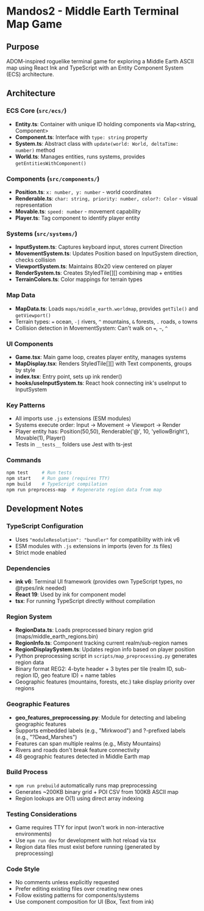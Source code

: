 # Mandos2 - Middle Earth Terminal Map Game

## Purpose
ADOM-inspired roguelike terminal game for exploring a Middle Earth ASCII map using React Ink and TypeScript with an Entity Component System (ECS) architecture.

## Architecture

### ECS Core (`src/ecs/`)
- **Entity.ts**: Container with unique ID holding components via Map<string, Component>
- **Component.ts**: Interface with `type: string` property
- **System.ts**: Abstract class with `update(world: World, deltaTime: number)` method
- **World.ts**: Manages entities, runs systems, provides `getEntitiesWithComponent()`

### Components (`src/components/`)
- **Position.ts**: `x: number, y: number` - world coordinates
- **Renderable.ts**: `char: string, priority: number, color?: Color` - visual representation
- **Movable.ts**: `speed: number` - movement capability
- **Player.ts**: Tag component to identify player entity

### Systems (`src/systems/`)
- **InputSystem.ts**: Captures keyboard input, stores current Direction
- **MovementSystem.ts**: Updates Position based on InputSystem direction, checks collision
- **ViewportSystem.ts**: Maintains 80x20 view centered on player
- **RenderSystem.ts**: Creates StyledTile[][] combining map + entities
- **TerrainColors.ts**: Color mappings for terrain types

### Map Data
- **MapData.ts**: Loads `maps/middle_earth.worldmap`, provides `getTile()` and `getViewport()`
- Terrain types: `=` ocean, `-|` rivers, `^` mountains, `&` forests, `.` roads, `o` towns
- Collision detection in MovementSystem: Can't walk on `=`, `~`, `^`

### UI Components
- **Game.tsx**: Main game loop, creates player entity, manages systems
- **MapDisplay.tsx**: Renders StyledTile[][] with Text components, groups by style
- **index.tsx**: Entry point, sets up ink render()
- **hooks/useInputSystem.ts**: React hook connecting ink's useInput to InputSystem

### Key Patterns
- All imports use `.js` extensions (ESM modules)
- Systems execute order: Input → Movement → Viewport → Render  
- Player entity has: Position(50,50), Renderable('@', 10, 'yellowBright'), Movable(1), Player()
- Tests in `__tests__` folders use Jest with ts-jest

### Commands
```bash
npm test     # Run tests
npm start    # Run game (requires TTY)
npm build    # TypeScript compilation
npm run preprocess-map  # Regenerate region data from map
```

## Development Notes

### TypeScript Configuration
- Uses `"moduleResolution": "bundler"` for compatibility with ink v6
- ESM modules with `.js` extensions in imports (even for .ts files)
- Strict mode enabled

### Dependencies
- **ink v6**: Terminal UI framework (provides own TypeScript types, no @types/ink needed)
- **React 19**: Used by ink for component model
- **tsx**: For running TypeScript directly without compilation

### Region System
- **RegionData.ts**: Loads preprocessed binary region grid (maps/middle_earth_regions.bin)
- **RegionInfo.ts**: Component tracking current realm/sub-region names
- **RegionDisplaySystem.ts**: Updates region info based on player position
- Python preprocessing script in `scripts/map_preprocessing.py` generates region data
- Binary format REG2: 4-byte header + 3 bytes per tile (realm ID, sub-region ID, geo feature ID) + name tables
- Geographic features (mountains, forests, etc.) take display priority over regions

### Geographic Features
- **geo_features_preprocessing.py**: Module for detecting and labeling geographic features
- Supports embedded labels (e.g., "Mirkwood") and ?-prefixed labels (e.g., "?Dead_Marshes")
- Features can span multiple realms (e.g., Misty Mountains)
- Rivers and roads don't break feature connectivity
- 48 geographic features detected in Middle Earth map

### Build Process
- `npm run prebuild` automatically runs map preprocessing
- Generates ~200KB binary grid + POI CSV from 100KB ASCII map
- Region lookups are O(1) using direct array indexing

### Testing Considerations
- Game requires TTY for input (won't work in non-interactive environments)
- Use `npm run dev` for development with hot reload via tsx
- Region data files must exist before running (generated by preprocessing)

### Code Style
- No comments unless explicitly requested
- Prefer editing existing files over creating new ones
- Follow existing patterns for components/systems
- Use component composition for UI (Box, Text from ink)